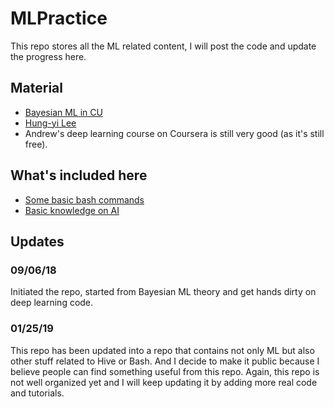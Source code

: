 # MLPractice
This repo stores all the ML related content, I will post the code and update the progress here.

## Material
* [Bayesian ML in CU](http://www.columbia.edu/~jwp2128/Teaching/E6720/BayesianModelsMachineLearning2016.pdf)
* [Hung-yi Lee](http://speech.ee.ntu.edu.tw/~tlkagk/courses.html)
* Andrew's deep learning course on Coursera is still very good (as it's still free).

## What's included here
* [Some basic bash commands](https://github.com/crazywooooorm/MLPractice/blob/master/shell/bash.md)
* [Basic knowledge on AI](https://github.com/crazywooooorm/MLPractice/blob/master/AI/artificial_intelligence.md)

## Updates
### 09/06/18
Initiated the repo, started from Bayesian ML theory and get hands dirty on deep learning code.

### 01/25/19
This repo has been updated into a repo that contains not only ML but also other stuff related to Hive or Bash. And I decide to make it public because I believe people can find something useful from this repo. Again, this repo is not well organized yet and I will keep updating it by adding more real code and tutorials.
